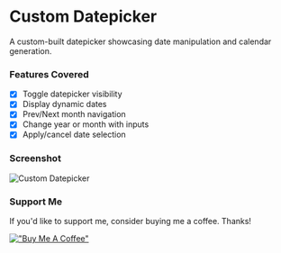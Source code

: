 # Custom Datepicker

A custom-built datepicker showcasing date manipulation and calendar generation.

### Features Covered

- [x] Toggle datepicker visibility
- [x] Display dynamic dates
- [x] Prev/Next month navigation
- [x] Change year or month with inputs
- [x] Apply/cancel date selection

### Screenshot

![Custom Datepicker](https://raw.githubusercontent.com/refinedguides/custom-datepicker/main/screenshot.png)

### Support Me

If you'd like to support me, consider buying me a coffee. Thanks!

[!["Buy Me A Coffee"](https://www.buymeacoffee.com/assets/img/custom_images/yellow_img.png)](https://www.buymeacoffee.com/refinedguides)
